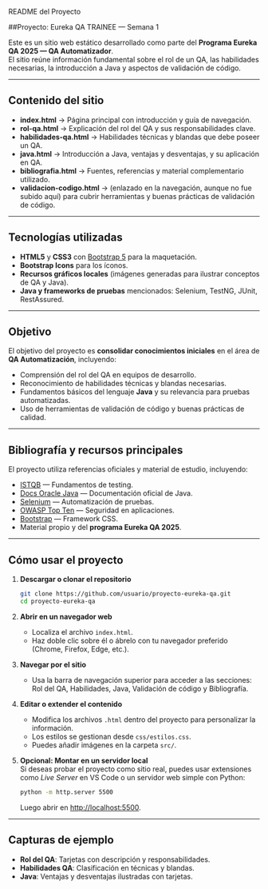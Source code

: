 README del Proyecto

##Proyecto: Eureka QA TRAINEE — Semana 1

Este es un sitio web estático desarrollado como parte del **Programa Eureka QA 2025 — QA Automatizador**.  
El sitio reúne información fundamental sobre el rol de un QA, las habilidades necesarias, la introducción a Java y aspectos de validación de código.

---

## Contenido del sitio

- **index.html** → Página principal con introducción y guía de navegación.  
- **rol-qa.html** → Explicación del rol del QA y sus responsabilidades clave.  
- **habilidades-qa.html** → Habilidades técnicas y blandas que debe poseer un QA.  
- **java.html** → Introducción a Java, ventajas y desventajas, y su aplicación en QA.  
- **bibliografia.html** → Fuentes, referencias y material complementario utilizado.  
- **validacion-codigo.html** → (enlazado en la navegación, aunque no fue subido aquí) para cubrir herramientas y buenas prácticas de validación de código.

---

## Tecnologías utilizadas

- **HTML5** y **CSS3** con [Bootstrap 5](https://getbootstrap.com/) para la maquetación.  
- **Bootstrap Icons** para los íconos.  
- **Recursos gráficos locales** (imágenes generadas para ilustrar conceptos de QA y Java).  
- **Java y frameworks de pruebas** mencionados: Selenium, TestNG, JUnit, RestAssured.  

---

## Objetivo

El objetivo del proyecto es **consolidar conocimientos iniciales** en el área de **QA Automatización**, incluyendo:

- Comprensión del rol del QA en equipos de desarrollo.  
- Reconocimiento de habilidades técnicas y blandas necesarias.  
- Fundamentos básicos del lenguaje **Java** y su relevancia para pruebas automatizadas.  
- Uso de herramientas de validación de código y buenas prácticas de calidad.  

---

## Bibliografía y recursos principales

El proyecto utiliza referencias oficiales y material de estudio, incluyendo:  

- [ISTQB](https://www.istqb.org/) — Fundamentos de testing.  
- [Docs Oracle Java](https://docs.oracle.com/en/java/) — Documentación oficial de Java.  
- [Selenium](https://www.selenium.dev/documentation/) — Automatización de pruebas.  
- [OWASP Top Ten](https://owasp.org/www-project-top-ten/) — Seguridad en aplicaciones.  
- [Bootstrap](https://getbootstrap.com/) — Framework CSS.  
- Material propio y del **programa Eureka QA 2025**.  

---

## Cómo usar el proyecto

1. **Descargar o clonar el repositorio**  
   ```bash
   git clone https://github.com/usuario/proyecto-eureka-qa.git
   cd proyecto-eureka-qa
   ```

2. **Abrir en un navegador web**  
   - Localiza el archivo `index.html`.  
   - Haz doble clic sobre él o ábrelo con tu navegador preferido (Chrome, Firefox, Edge, etc.).  

3. **Navegar por el sitio**  
   - Usa la barra de navegación superior para acceder a las secciones: Rol del QA, Habilidades, Java, Validación de código y Bibliografía.  

4. **Editar o extender el contenido**  
   - Modifica los archivos `.html` dentro del proyecto para personalizar la información.  
   - Los estilos se gestionan desde `css/estilos.css`.  
   - Puedes añadir imágenes en la carpeta `src/`.  

5. **Opcional: Montar en un servidor local**  
   Si deseas probar el proyecto como sitio real, puedes usar extensiones como *Live Server* en VS Code o un servidor web simple con Python:  
   ```bash
   python -m http.server 5500
   ```  
   Luego abrir en [http://localhost:5500](http://localhost:5500).  

---

## Capturas de ejemplo

- **Rol del QA**: Tarjetas con descripción y responsabilidades.  
- **Habilidades QA**: Clasificación en técnicas y blandas.  
- **Java**: Ventajas y desventajas ilustradas con tarjetas.  
